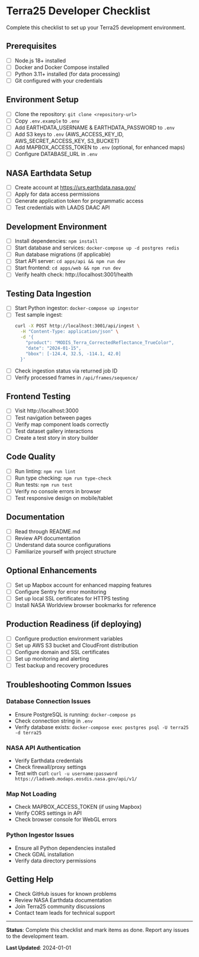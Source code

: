 # Terra25 Developer Checklist

Complete this checklist to set up your Terra25 development environment.

## Prerequisites
- [ ] Node.js 18+ installed
- [ ] Docker and Docker Compose installed
- [ ] Python 3.11+ installed (for data processing)
- [ ] Git configured with your credentials

## Environment Setup
- [ ] Clone the repository: `git clone <repository-url>`
- [ ] Copy `.env.example` to `.env`
- [ ] Add EARTHDATA_USERNAME & EARTHDATA_PASSWORD to `.env`
- [ ] Add S3 keys to `.env` (AWS_ACCESS_KEY_ID, AWS_SECRET_ACCESS_KEY, S3_BUCKET)
- [ ] Add MAPBOX_ACCESS_TOKEN to `.env` (optional, for enhanced maps)
- [ ] Configure DATABASE_URL in `.env`

## NASA Earthdata Setup
- [ ] Create account at https://urs.earthdata.nasa.gov/
- [ ] Apply for data access permissions
- [ ] Generate application token for programmatic access
- [ ] Test credentials with LAADS DAAC API

## Development Environment
- [ ] Install dependencies: `npm install`
- [ ] Start database and services: `docker-compose up -d postgres redis`
- [ ] Run database migrations (if applicable)
- [ ] Start API server: `cd apps/api && npm run dev`
- [ ] Start frontend: `cd apps/web && npm run dev`
- [ ] Verify health check: http://localhost:3001/health

## Testing Data Ingestion
- [ ] Start Python ingestor: `docker-compose up ingestor`
- [ ] Test sample ingest: 
  ```bash
  curl -X POST http://localhost:3001/api/ingest \
    -H "Content-Type: application/json" \
    -d '{
      "product": "MODIS_Terra_CorrectedReflectance_TrueColor",
      "date": "2024-01-15",
      "bbox": [-124.4, 32.5, -114.1, 42.0]
    }'
  ```
- [ ] Check ingestion status via returned job ID
- [ ] Verify processed frames in `/api/frames/sequence/`

## Frontend Testing
- [ ] Visit http://localhost:3000
- [ ] Test navigation between pages
- [ ] Verify map component loads correctly
- [ ] Test dataset gallery interactions
- [ ] Create a test story in story builder

## Code Quality
- [ ] Run linting: `npm run lint`
- [ ] Run type checking: `npm run type-check`
- [ ] Run tests: `npm run test`
- [ ] Verify no console errors in browser
- [ ] Test responsive design on mobile/tablet

## Documentation
- [ ] Read through README.md
- [ ] Review API documentation
- [ ] Understand data source configurations
- [ ] Familiarize yourself with project structure

## Optional Enhancements
- [ ] Set up Mapbox account for enhanced mapping features
- [ ] Configure Sentry for error monitoring
- [ ] Set up local SSL certificates for HTTPS testing
- [ ] Install NASA Worldview browser bookmarks for reference

## Production Readiness (if deploying)
- [ ] Configure production environment variables
- [ ] Set up AWS S3 bucket and CloudFront distribution
- [ ] Configure domain and SSL certificates
- [ ] Set up monitoring and alerting
- [ ] Test backup and recovery procedures

## Troubleshooting Common Issues

### Database Connection Issues
- Ensure PostgreSQL is running: `docker-compose ps`
- Check connection string in `.env`
- Verify database exists: `docker-compose exec postgres psql -U terra25 -d terra25`

### NASA API Authentication
- Verify Earthdata credentials
- Check firewall/proxy settings
- Test with curl: `curl -u username:password https://ladsweb.modaps.eosdis.nasa.gov/api/v1/`

### Map Not Loading
- Check MAPBOX_ACCESS_TOKEN (if using Mapbox)
- Verify CORS settings in API
- Check browser console for WebGL errors

### Python Ingestor Issues
- Ensure all Python dependencies installed
- Check GDAL installation
- Verify data directory permissions

## Getting Help
- Check GitHub issues for known problems
- Review NASA Earthdata documentation
- Join Terra25 community discussions
- Contact team leads for technical support

---

**Status**: Complete this checklist and mark items as done. Report any issues to the development team.

**Last Updated**: 2024-01-01